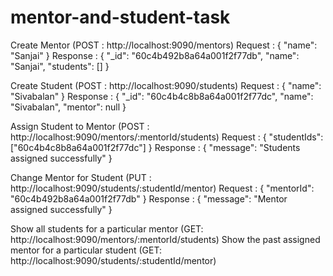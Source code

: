 # mentor-and-student-task


Create Mentor (POST : http://localhost:9090/mentors)
Request : { "name": "Sanjai" }
Response :
{
  "_id": "60c4b492b8a64a001f2f77db",
  "name": "Sanjai",
  "students": []
}

Create Student (POST : http://localhost:9090/students)
Request : { "name": "Sivabalan" }
Response :
{
  "_id": "60c4b4c8b8a64a001f2f77dc",
  "name": "Sivabalan",
  "mentor": null
}

Assign Student to Mentor (POST : http://localhost:9090/mentors/:mentorId/students)
Request : { "studentIds": ["60c4b4c8b8a64a001f2f77dc"] }
Response :
{
  "message": "Students assigned successfully"
}

Change Mentor for Student (PUT : http://localhost:9090/students/:studentId/mentor)
Request : { "mentorId": "60c4b492b8a64a001f2f77db" }
Response :
{
  "message": "Mentor assigned successfully"
}

Show all students for a particular mentor (GET: http://localhost:9090/mentors/:mentorId/students)
Show the past assigned mentor for a particular student (GET: http://localhost:9090/students/:studentId/mentor)
